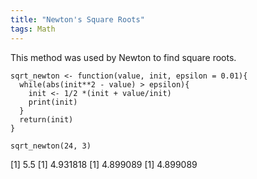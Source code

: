 ```yaml
---
title: "Newton's Square Roots"
tags: Math
---
```


This method was used by Newton to find square roots.

```{r}
sqrt_newton <- function(value, init, epsilon = 0.01){
  while(abs(init**2 - value) > epsilon){
    init <- 1/2 *(init + value/init)
    print(init)
  }
  return(init)
}

sqrt_newton(24, 3)
```
[1] 5.5
[1] 4.931818
[1] 4.899089
[1] 4.899089